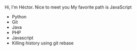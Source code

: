 Hi, I'm Héctor. Nice to meet you
My favorite path is JavaScript

* Python
* Git
* Java
* PHP
* Javascript
* Killing history using git rebase
